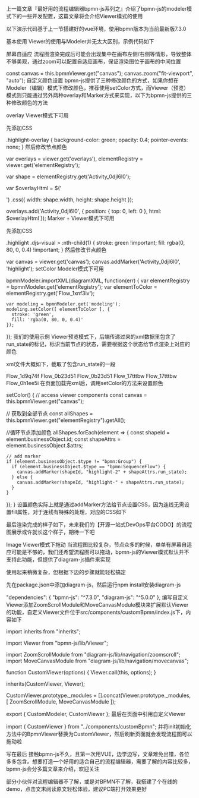 上一篇文章『最好用的流程编辑器bpmn-js系列之』介绍了bpmn-js的modeler模式下的一些开发配置，这篇文章将会介绍Viewer模式的使用

以下演示代码基于上一节搭建好的vue环境，使用bpmn版本为当前最新版7.3.0

基本使用
Viewer的使用与Modeler并无太大区别，示例代码如下

<template>
  <div class="containers">
    <div class="canvas" ref="canvas"></div>
  </div>
</template>

<script>
import BpmnViewer from "bpmn-js/lib/Viewer";
import { xmlStr } from "../mock/xmlStr";

export default {
  name: "ops-coffee",
  mounted() {
    this.init();
  },
  data() {
    return {
      bpmnViewer: null,
      container: null,
      canvas: null
    };
  },
  methods: {
    init() {
      const canvas = this.$refs.canvas;
      this.bpmnViewer = new BpmnViewer({
        container: canvas
      });

      this.createNewDiagram();
    },
    async createNewDiagram() {
      try {
        const result = await this.bpmnViewer.importXML(xmlStr);
        const { warnings } = result;
        console.log(warnings);
      } catch (err) {
        console.log(err.message, err.warnings);
      }
    }
  }
};
</script>
屏幕自适应
流程图渲染完成后可能会出现集中在画布左侧/右侧等情形，导致整体不够美观，通过zoom可以配置自适应画布，保证渲染图位于画布的中间位置

const canvas = this.bpmnViewer.get("canvas");
canvas.zoom("fit-viewport", "auto");
自定义颜色设置
bpmn-js提供了三种修改颜色的方式，如果你想在Modeler（编辑）模式下修改颜色，推荐使用setColor方式，而Viewer（预览）模式则只能通过另外两种overlay和Marker方式来实现，以下为bpmn-js提供的三种修改颜色的方法

overlay
Viewer模式下可用

先添加CSS

.highlight-overlay {
    background-color: green;
    opacity: 0.4;
    pointer-events: none;
}
然后修改节点颜色

var overlays = viewer.get('overlays'),
    elementRegistry = viewer.get('elementRegistry');

var shape = elementRegistry.get('Activity_0djl6l0');

var $overlayHtml = $('<div class="highlight-overlay">')
                        .css({
                          width: shape.width,
                          height: shape.height
                        });

overlays.add('Activity_0djl6l0', {
  position: {
    top: 0,
    left: 0
  },
  html: $overlayHtml
});
Marker +
Viewer模式下可用

先添加CSS

.highlight .djs-visual > :nth-child(1) {
    stroke: green !important;
    fill: rgba(0, 80, 0, 0.4) !important;
}
然后修改节点颜色

var canvas = viewer.get('canvas');
canvas.addMarker('Activity_0djl6l0', 'highlight');
setColor
Modeler模式下可用

bpmnModeler.importXML(diagramXML, function(err) {
    var elementRegistry = bpmnModeler.get('elementRegistry');
    var elementToColor = elementRegistry.get('Flow_1xnf3iv');

    var modeling = bpmnModeler.get('modeling');
    modeling.setColor([ elementToColor ], {
      stroke: 'green',
      fill: 'rgba(0, 80, 0, 0.4)'
    });
});
我们的使用示例
Viewer预览模式下，后端传递过来的xml数据里包含了run_state的标记，标识当前节点的状态，需要根据这个状态给节点渲染上对应的颜色

xml文件大概如下，截取了包含run_state的一段

<sequenceFlow id="Flow_1d9q74f" sourceRef="Activity_1eq68tk" targetRef="Activity_0o8b5cf" run_state="3" />
<scriptTask id="Activity_0o8b5cf" name="脚本节点" run_state="5">
  <incoming>Flow_1d9q74f</incoming>
  <outgoing>Flow_0b23d51</outgoing>
</scriptTask>
<sequenceFlow id="Flow_0b23d51" sourceRef="Activity_0o8b5cf" targetRef="Event_0idqhms" run_state="4" />
<intermediateCatchEvent id="Event_0idqhms" name="定时" run_state="6">
  <incoming>Flow_0b23d51</incoming>
  <outgoing>Flow_17tttbw</outgoing>
  <timerEventDefinition id="TimerEventDefinition_1w7apdl" />
</intermediateCatchEvent>
<sequenceFlow id="Flow_17tttbw" sourceRef="Event_0idqhms" targetRef="Activity_0qkzn5l" run_state="0" />
<manualTask id="Activity_0qkzn5l" name="手动节点" run_state="7">
  <incoming>Flow_17tttbw</incoming>
  <outgoing>Flow_0h1ee5i</outgoing>
</manualTask>
在页面加载完xml后，调用setColor的方法来设置颜色

setColor() {
  // access viewer components
  const canvas = this.bpmnViewer.get("canvas");

  // 获取到全部节点
  const allShapes = this.bpmnViewer.get("elementRegistry").getAll();

  //循环节点添加颜色
  allShapes.forEach(element => {
    const shapeId = element.businessObject.id;
    const shapeAttrs = element.businessObject.$attrs;

    // add marker
    if (element.businessObject.$type != "bpmn:Group") {
      if (element.businessObject.$type == "bpmn:SequenceFlow") {
        canvas.addMarker(shapeId, "highlight-2" + shapeAttrs.run_state);
      } else {
        canvas.addMarker(shapeId, "highlight-" + shapeAttrs.run_state);
      }
    }
  });
}
设置颜色实际上就是通过addMarker方法给节点设置CSS，因为连线无需设置fill属性，对于连线有特殊的处理，对应的CSS如下

<style>
.highlight-0 .djs-visual > :nth-child(1) {
  stroke: black !important;
}
.highlight-1 .djs-visual > :nth-child(1) {
  stroke: black !important;
  fill: #f8f8f8 !important;
}
.highlight-2 .djs-visual > :nth-child(1) {
  stroke: black !important;
  fill: #cff5fa !important;
}
.highlight-3 .djs-visual > :nth-child(1) {
  stroke: black !important;
  fill: #d7f6ce !important;
}

/* 连线 */
.highlight-20 .djs-visual > :nth-child(1) {
  stroke: black !important;
}
.highlight-23 .djs-visual > :nth-child(1) {
  stroke: green !important;
}
.highlight-24 .djs-visual > :nth-child(1) {
  stroke: red !important;
}
</style>
最后渲染完成的样子如下，未来我们的【开源一站式DevOps平台CODO】的流程图展示或许就长这个样子，期待一下吧

Image
Viewer模式下拖动
当流程图比较复杂，节点众多的时候，单单有屏幕自适应可能是不够的，我们还希望流程图可以拖动，bpmn-js的Viewer模式默认并不支持此功能，但提供了diagram-js插件来实现

使用起来稍微复杂，但根据下边的步骤就能轻松搞定

先在package.json中添加diagram-js，然后运行npm install安装diagram-js

"dependencies": {
    "bpmn-js": "^7.3.0",
    "diagram-js": "^5.0.0"
},
编写自定义Viewer添加ZoomScrollModule和MoveCanvasModule模块来扩展默认Viewer的功能，自定义Viewer文件位于src/components/customBpmn/index.js下，内容如下

import inherits from "inherits";

import Viewer from "bpmn-js/lib/Viewer";

import ZoomScrollModule from "diagram-js/lib/navigation/zoomscroll";
import MoveCanvasModule from "diagram-js/lib/navigation/movecanvas";

function CustomViewer(options) {
  Viewer.call(this, options);
}

inherits(CustomViewer, Viewer);

CustomViewer.prototype._modules = [].concat(Viewer.prototype._modules, [
  ZoomScrollModule,
  MoveCanvasModule
]);

export { CustomModeler, CustomViewer };
最后在页面中引用自定义Viewer

import { CustomViewer } from "../components/customBpmn";
并将init初始化方法中的BpmnViewer替换为CustomViewer，然后刷新页面就会发现流程图可以拖动啦

写在最后
接触bpmn-js不久，且第一次用VUE，边学边写，文章难免出错，各位多多包含。想要打造一个好用的适合自己的流程编辑器，需要了解的内容比较多，bpmn-js会分多篇文章来介绍，欢迎关注

部分小伙伴对流程编辑器不了解，或是对BPMN不了解，我搭建了个在线的demo，点击文末阅读原文轻松体验，建议PC端打开效果更好